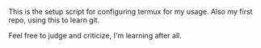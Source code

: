 This is the setup script for configuring termux for my usage. Also my first repo, using this to learn git.

Feel free to judge and criticize, I'm learning after all.

